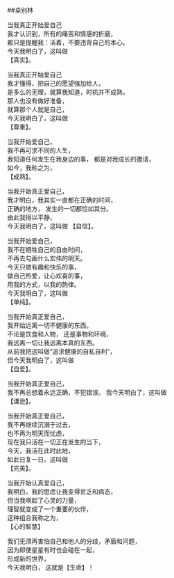 ##卓别林

当我真正开始爱自己  
我才认识到，所有的痛苦和情感的折磨，  
都只是提醒我：活着，不要违背自己的本心。  
今天我明白了，这叫做  
【真实】。

当我真正开始爱自己  
我才懂得，把自己的愿望强加给人，  
是多么的无理，就算我知道，时机并不成熟，  
那人也没有做好准备，  
就算那个人就是自己，  
今天我明白了，这叫做  
【尊重】。  

当我开始爱自己，  
我不再可求不同的人生，  
我知道任何发生在我身边的事， 
都是对我成长的邀请，  
如今，我称之为，  
【成熟】。

当我开始真正爱自己，  
我才明白，我其实一直都在正确的时间，  
正确的地方， 发生的一切都恰如其分。  
由此我得以平静，  
今天我明白了，这叫做
【自信】。

当我开始爱自己，  
我不在牺牲自己的自由时间，  
不再去勾画什么宏伟的明天。  
今天只做有趣和快乐的事，  
做自己热爱，让心欢喜的事，  
用我的方式，以我的韵律。  
今天我明白了，这叫做  
【单纯】。

当我开始真正爱自己，  
我开始远离一切不健康的东西。  
不论是饮食和人物， 还是事物和环境，  
我远离一切让我远离本真的东西。   
从前我把这叫做“追求健康的自私自利”，  
但今天我明白了，这叫做  
【自爱】。

当我开始真正爱自己，  
我不再总想着永远正确，不犯错误。
我今天明白了，这叫做  
【谦逊】。  

当我开始真正爱自己，  
我不再继续沉溺于过去，  
也不再为明天而忧虑，  
现在我只活在一切正在发生的当下，  
今天，我活在此时此地，  
如此日复一日。这叫做  
【完美】。  

当我开始认真爱自己，  
我明白，我的思虑让我变得贫乏和病态，  
但当我唤起了心灵的力量，  
理智就变成了一个重要的伙伴，  
这种组合我称之为，  
【心的智慧】  

我们无须再害怕自己和他人的分歧，矛盾和问题，  
因为即使星星有时也会碰在一起，  
形成新的世界，  
今天我明白， 这就是【生命】！


